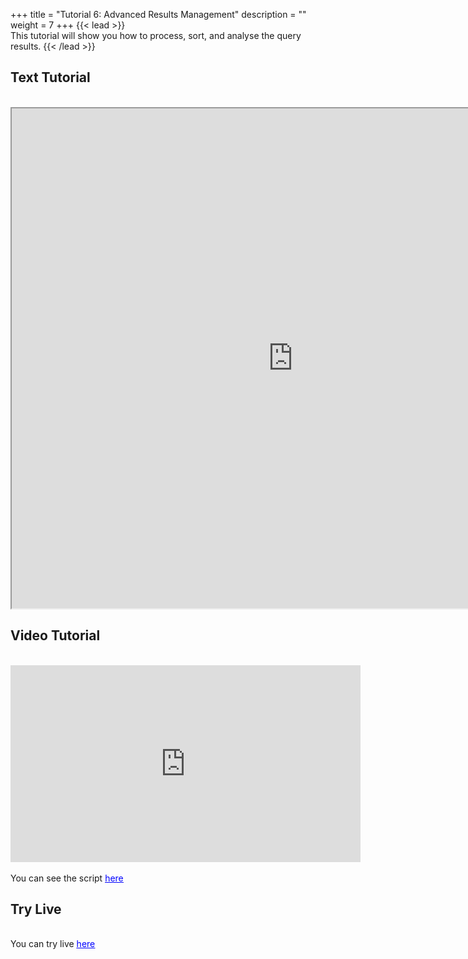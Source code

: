 +++
title = "Tutorial 6: Advanced Results Management"
description = ""
weight = 7
+++
{{< lead >}}
<br/>
This tutorial will show you how to process, sort, and analyse the query results.
{{< /lead >}}

## Text Tutorial
<br/>

<iframe width="900" height="800" src="https://nbviewer.jupyter.org/github/intermine/intermine-ws-python-docs/blob/master/06-tutorial.ipynb" title="Python Tutorial 06">
</iframe>


## Video Tutorial
<br/>

<iframe width="560" height="315" src="https://www.youtube.com/embed/lH4zGM-x8Fg" frameborder="0" allow="accelerometer; autoplay; encrypted-media; gyroscope; picture-in-picture" allowfullscreen></iframe>
<br/>

<br/>
<body>
You can see the script
<u/>
  <a href="/intermine-training-portal/python-scripts/video06" style="color:blue;">here</a>
</u> 
</body>


## Try Live
<br/>

<body>
You can try live
<u/>
  <a href="https://mybinder.org/v2/gh/intermine/intermine-ws-python-docs/master?filepath=06-tutorial.ipynb" style="color:blue;">here</a>
</u> 
</body>